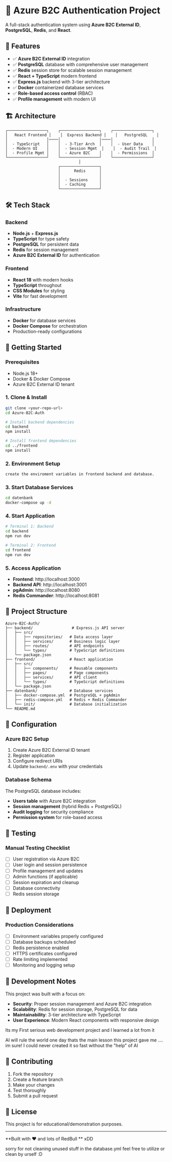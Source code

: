 # 🔐 Azure B2C Authentication Project

A full-stack authentication system using **Azure B2C External ID**, **PostgreSQL**, **Redis**, and **React**.

## 🚀 Features

- ✅ **Azure B2C External ID** integration
- ✅ **PostgreSQL** database with comprehensive user management
- ✅ **Redis** session store for scalable session management
- ✅ **React + TypeScript** modern frontend
- ✅ **Express.js** backend with 3-tier architecture
- ✅ **Docker** containerized database services
- ✅ **Role-based access control** (RBAC)
- ✅ **Profile management** with modern UI

## 🏗️ Architecture

```
┌─────────────────┐    ┌─────────────────┐    ┌─────────────────┐
│   React Frontend │    │  Express Backend │    │   PostgreSQL    │
│                 │────│                 │────│                 │
│  - TypeScript   │    │  - 3-Tier Arch  │    │  - User Data    │
│  - Modern UI    │    │  - Session Mgmt  │    │  - Audit Trail  │
│  - Profile Mgmt │    │  - Azure B2C    │    │  - Permissions  │
└─────────────────┘    └─────────────────┘    └─────────────────┘
                                │
                       ┌─────────────────┐
                       │      Redis      │
                       │                 │
                       │  - Sessions     │
                       │  - Caching      │
                       └─────────────────┘
```

## 🛠️ Tech Stack

### Backend
- **Node.js** + **Express.js**
- **TypeScript** for type safety
- **PostgreSQL** for persistent data
- **Redis** for session management
- **Azure B2C External ID** for authentication

### Frontend
- **React 18** with modern hooks
- **TypeScript** throughout
- **CSS Modules** for styling
- **Vite** for fast development

### Infrastructure
- **Docker** for database services
- **Docker Compose** for orchestration
- Production-ready configurations

## 🚦 Getting Started

### Prerequisites
- Node.js 18+
- Docker & Docker Compose
- Azure B2C External ID tenant

### 1. Clone & Install
```bash
git clone <your-repo-url>
cd Azure-B2C-Auth

# Install backend dependencies
cd backend
npm install

# Install frontend dependencies
cd ../frontend
npm install
```

### 2. Environment Setup
```bash
create the enviroment variables in frontend backend and database.
```

### 3. Start Database Services
```bash
cd datenbank
docker-compose up -d
```

### 4. Start Application
```bash
# Terminal 1: Backend
cd backend
npm run dev

# Terminal 2: Frontend  
cd frontend
npm run dev
```

### 5. Access Application
- **Frontend**: http://localhost:3000
- **Backend API**: http://localhost:3001
- **pgAdmin**: http://localhost:8080
- **Redis Commander**: http://localhost:8081

## 📁 Project Structure

```
Azure-B2C-Auth/
├── backend/                 # Express.js API server
│   ├── src/
│   │   ├── repositories/   # Data access layer
│   │   ├── services/       # Business logic layer
│   │   ├── routes/         # API endpoints
│   │   └── types/          # TypeScript definitions
│   └── package.json
├── frontend/               # React application
│   ├── src/
│   │   ├── components/     # Reusable components
│   │   ├── pages/          # Page components
│   │   ├── services/       # API client
│   │   └── types/          # TypeScript definitions
│   └── package.json
├── datenbank/              # Database services
│   ├── docker-compose.yml  # PostgreSQL + pgAdmin
│   ├── redis-compose.yml   # Redis + Redis Commander
│   └── init/               # Database initialization
└── README.md
```

## 🔧 Configuration

### Azure B2C Setup
1. Create Azure B2C External ID tenant
2. Register application
3. Configure redirect URIs
4. Update `backend/.env` with your credentials

### Database Schema
The PostgreSQL database includes:
- **Users table** with Azure B2C integration
- **Session management** (hybrid Redis + PostgreSQL)
- **Audit logging** for security compliance
- **Permission system** for role-based access

## 🧪 Testing

### Manual Testing Checklist
- [ ] User registration via Azure B2C
- [ ] User login and session persistence
- [ ] Profile management and updates
- [ ] Admin functions (if applicable)
- [ ] Session expiration and cleanup
- [ ] Database connectivity
- [ ] Redis session storage

## 🚀 Deployment

### Production Considerations
- [ ] Environment variables properly configured
- [ ] Database backups scheduled
- [ ] Redis persistence enabled
- [ ] HTTPS certificates configured
- [ ] Rate limiting implemented
- [ ] Monitoring and logging setup

## 📝 Development Notes

This project was built with a focus on:
- **Security**: Proper session management and Azure B2C integration
- **Scalability**: Redis for session storage, PostgreSQL for data
- **Maintainability**: 3-tier architecture with TypeScript
- **User Experience**: Modern React components with responsive design

Its my First serious web development project and I learned a lot from it 

AI will rule the world one day thats the main lesson this project gave me .... im sure! 
I could never created it so fast without the "help" of AI


## 🤝 Contributing

1. Fork the repository
2. Create a feature branch
3. Make your changes
4. Test thoroughly
5. Submit a pull request

## 📄 License

This project is for educational/demonstration purposes.

---

**Built with ❤️ and lots of RedBull ** xDD 



sorry for not cleaning unused stuff in the database.yml feel free to utilize or clean by urself :D

